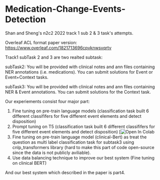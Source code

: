 # Medication-Change-Events-Detection
Shan and Sheng's n2c2 2022 track 1 sub 2 &amp; 3 task's attempts.

Overleaf ACL format paper version: https://www.overleaf.com/1821713696cpvknwsvqrtv

Track1 subTask 2 and 3 are two realted subtask:

subTask2:
You will be provided with clinical notes and ann files containing NER annotations (i.e. medications). You can submit solutions for Event or Event+Context tasks.

subTask3: 
You will be provided with clinical notes and ann files containing NER & Event annotations. You can submit solutions for the Context task.

Our experiements consist four major part:

1. Fine tuning on pre-train language models (classification task built 6 different classififers for five different event elements and detect disposition)
2. Prompt tuning on T5 (classification task built 6 different classififers for five different event elements and detect disposition) [![Open In Colab](https://colab.research.google.com/drive/1ugU_2uFNXhQUKQqaOAKNXTLAioCaoCDt?usp=sharing)
3. Fine tuning on pre-train language model (clinical-Bert) as treat the question as multi label classification task for subtask3 using cnlp_transformers library (hard to make this part of code open-source since the data is not publicly aviliable).
4. Use data balancing technique to improve our best system (Fine tuning on clinical BERT)

And our best system which described in the paper is part4.
